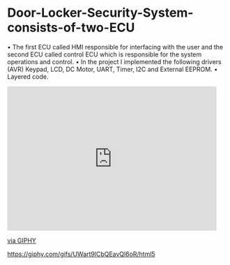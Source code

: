 # Door-Locker-Security-System-consists-of-two-ECU
• The first ECU called HMI responsible for interfacing with the user and the second ECU called control ECU which is responsible for the system operations and control. • In the project I implemented the following drivers (AVR) Keypad, LCD, DC Motor, UART, Timer, I2C and External EEPROM. • Layered code.

<iframe src="https://giphy.com/embed/UWart9lCbQEavQl6oR" width="480" height="331" frameBorder="0" class="giphy-embed" allowFullScreen></iframe><p><a href="https://giphy.com/gifs/UWart9lCbQEavQl6oR">via GIPHY</a></p>

https://giphy.com/gifs/UWart9lCbQEavQl6oR/html5 
